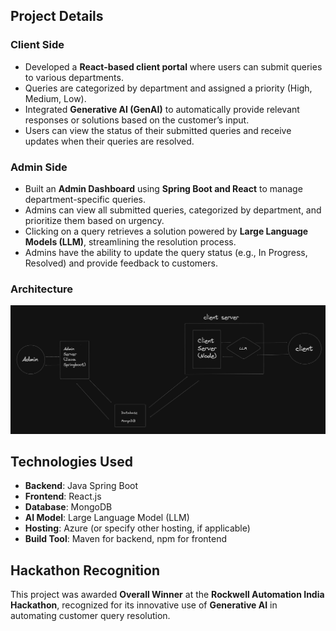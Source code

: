 ## Project Details

### Client Side
- Developed a **React-based client portal** where users can submit queries to various departments.
- Queries are categorized by department and assigned a priority (High, Medium, Low).
- Integrated **Generative AI (GenAI)** to automatically provide relevant responses or solutions based on the customer’s input.
- Users can view the status of their submitted queries and receive updates when their queries are resolved.

### Admin Side
- Built an **Admin Dashboard** using **Spring Boot and React** to manage department-specific queries.
- Admins can view all submitted queries, categorized by department, and prioritize them based on urgency.
- Clicking on a query retrieves a solution powered by **Large Language Models (LLM)**, streamlining the resolution process.
- Admins have the ability to update the query status (e.g., In Progress, Resolved) and provide feedback to customers.


### Architecture
![Architecture](/architeture.png)
## Technologies Used

- **Backend**: Java Spring Boot
- **Frontend**: React.js
- **Database**: MongoDB
- **AI Model**: Large Language Model (LLM)
- **Hosting**: Azure (or specify other hosting, if applicable)
- **Build Tool**: Maven for backend, npm for frontend

## Hackathon Recognition

This project was awarded **Overall Winner** at the **Rockwell Automation India Hackathon**, recognized for its innovative use of **Generative AI** in automating customer query resolution.
